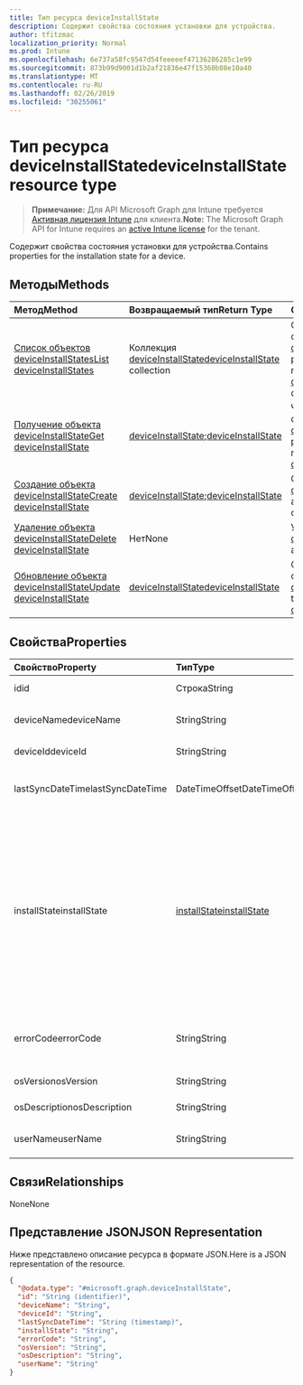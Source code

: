 ```yaml
---
title: Тип ресурса deviceInstallState
description: Содержит свойства состояния установки для устройства.
author: tfitzmac
localization_priority: Normal
ms.prod: Intune
ms.openlocfilehash: 6e737a58fc9547d54feeeeef47136286285c1e99
ms.sourcegitcommit: 873b99d9001d1b2af21836e47f15360b08e10a40
ms.translationtype: MT
ms.contentlocale: ru-RU
ms.lasthandoff: 02/26/2019
ms.locfileid: "30255061"
---
```

# <a name="deviceinstallstate-resource-type"></a><span data-ttu-id="5dbcc-103">Тип ресурса deviceInstallState</span><span class="sxs-lookup"><span data-stu-id="5dbcc-103">deviceInstallState resource type</span></span>

> <span data-ttu-id="5dbcc-104">**Примечание:** Для API Microsoft Graph для Intune требуется [Активная лицензия Intune](https://go.microsoft.com/fwlink/?linkid=839381) для клиента.</span><span class="sxs-lookup"><span data-stu-id="5dbcc-104">**Note:** The Microsoft Graph API for Intune requires an [active Intune license](https://go.microsoft.com/fwlink/?linkid=839381) for the tenant.</span></span>

<span data-ttu-id="5dbcc-105">Содержит свойства состояния установки для устройства.</span><span class="sxs-lookup"><span data-stu-id="5dbcc-105">Contains properties for the installation state for a device.</span></span>

## <a name="methods"></a><span data-ttu-id="5dbcc-106">Методы</span><span class="sxs-lookup"><span data-stu-id="5dbcc-106">Methods</span></span>
|<span data-ttu-id="5dbcc-107">Метод</span><span class="sxs-lookup"><span data-stu-id="5dbcc-107">Method</span></span>|<span data-ttu-id="5dbcc-108">Возвращаемый тип</span><span class="sxs-lookup"><span data-stu-id="5dbcc-108">Return Type</span></span>|<span data-ttu-id="5dbcc-109">Описание</span><span class="sxs-lookup"><span data-stu-id="5dbcc-109">Description</span></span>|
|:---|:---|:---|
|[<span data-ttu-id="5dbcc-110">Список объектов deviceInstallStates</span><span class="sxs-lookup"><span data-stu-id="5dbcc-110">List deviceInstallStates</span></span>](../api/intune-books-deviceinstallstate-list.md)|<span data-ttu-id="5dbcc-111">Коллекция [deviceInstallState](../resources/intune-books-deviceinstallstate.md)</span><span class="sxs-lookup"><span data-stu-id="5dbcc-111">[deviceInstallState](../resources/intune-books-deviceinstallstate.md) collection</span></span>|<span data-ttu-id="5dbcc-112">Список свойств и связей объектов [deviceInstallState](../resources/intune-books-deviceinstallstate.md).</span><span class="sxs-lookup"><span data-stu-id="5dbcc-112">List properties and relationships of the [deviceInstallState](../resources/intune-books-deviceinstallstate.md) objects.</span></span>|
|[<span data-ttu-id="5dbcc-113">Получение объекта deviceInstallState</span><span class="sxs-lookup"><span data-stu-id="5dbcc-113">Get deviceInstallState</span></span>](../api/intune-books-deviceinstallstate-get.md)|<span data-ttu-id="5dbcc-114">[deviceInstallState](../resources/intune-books-deviceinstallstate.md);</span><span class="sxs-lookup"><span data-stu-id="5dbcc-114">[deviceInstallState](../resources/intune-books-deviceinstallstate.md)</span></span>|<span data-ttu-id="5dbcc-115">Чтение свойств и связей объекта [deviceInstallState](../resources/intune-books-deviceinstallstate.md).</span><span class="sxs-lookup"><span data-stu-id="5dbcc-115">Read properties and relationships of the [deviceInstallState](../resources/intune-books-deviceinstallstate.md) object.</span></span>|
|[<span data-ttu-id="5dbcc-116">Создание объекта deviceInstallState</span><span class="sxs-lookup"><span data-stu-id="5dbcc-116">Create deviceInstallState</span></span>](../api/intune-books-deviceinstallstate-create.md)|<span data-ttu-id="5dbcc-117">[deviceInstallState](../resources/intune-books-deviceinstallstate.md);</span><span class="sxs-lookup"><span data-stu-id="5dbcc-117">[deviceInstallState](../resources/intune-books-deviceinstallstate.md)</span></span>|<span data-ttu-id="5dbcc-118">Создание объекта [deviceInstallState](../resources/intune-books-deviceinstallstate.md).</span><span class="sxs-lookup"><span data-stu-id="5dbcc-118">Create a new [deviceInstallState](../resources/intune-books-deviceinstallstate.md) object.</span></span>|
|[<span data-ttu-id="5dbcc-119">Удаление объекта deviceInstallState</span><span class="sxs-lookup"><span data-stu-id="5dbcc-119">Delete deviceInstallState</span></span>](../api/intune-books-deviceinstallstate-delete.md)|<span data-ttu-id="5dbcc-120">Нет</span><span class="sxs-lookup"><span data-stu-id="5dbcc-120">None</span></span>|<span data-ttu-id="5dbcc-121">Удаляет объект [deviceInstallState](../resources/intune-books-deviceinstallstate.md).</span><span class="sxs-lookup"><span data-stu-id="5dbcc-121">Deletes a [deviceInstallState](../resources/intune-books-deviceinstallstate.md).</span></span>|
|[<span data-ttu-id="5dbcc-122">Обновление объекта deviceInstallState</span><span class="sxs-lookup"><span data-stu-id="5dbcc-122">Update deviceInstallState</span></span>](../api/intune-books-deviceinstallstate-update.md)|[<span data-ttu-id="5dbcc-123">deviceInstallState</span><span class="sxs-lookup"><span data-stu-id="5dbcc-123">deviceInstallState</span></span>](../resources/intune-books-deviceinstallstate.md)|<span data-ttu-id="5dbcc-124">Обновление свойств объекта [deviceInstallState](../resources/intune-books-deviceinstallstate.md).</span><span class="sxs-lookup"><span data-stu-id="5dbcc-124">Update the properties of a [deviceInstallState](../resources/intune-books-deviceinstallstate.md) object.</span></span>|

## <a name="properties"></a><span data-ttu-id="5dbcc-125">Свойства</span><span class="sxs-lookup"><span data-stu-id="5dbcc-125">Properties</span></span>
|<span data-ttu-id="5dbcc-126">Свойство</span><span class="sxs-lookup"><span data-stu-id="5dbcc-126">Property</span></span>|<span data-ttu-id="5dbcc-127">Тип</span><span class="sxs-lookup"><span data-stu-id="5dbcc-127">Type</span></span>|<span data-ttu-id="5dbcc-128">Описание</span><span class="sxs-lookup"><span data-stu-id="5dbcc-128">Description</span></span>|
|:---|:---|:---|
|<span data-ttu-id="5dbcc-129">id</span><span class="sxs-lookup"><span data-stu-id="5dbcc-129">id</span></span>|<span data-ttu-id="5dbcc-130">Строка</span><span class="sxs-lookup"><span data-stu-id="5dbcc-130">String</span></span>|<span data-ttu-id="5dbcc-131">Ключ объекта.</span><span class="sxs-lookup"><span data-stu-id="5dbcc-131">Key of the entity.</span></span>|
|<span data-ttu-id="5dbcc-132">deviceName</span><span class="sxs-lookup"><span data-stu-id="5dbcc-132">deviceName</span></span>|<span data-ttu-id="5dbcc-133">String</span><span class="sxs-lookup"><span data-stu-id="5dbcc-133">String</span></span>|<span data-ttu-id="5dbcc-134">Имя устройства.</span><span class="sxs-lookup"><span data-stu-id="5dbcc-134">Device name.</span></span>|
|<span data-ttu-id="5dbcc-135">deviceId</span><span class="sxs-lookup"><span data-stu-id="5dbcc-135">deviceId</span></span>|<span data-ttu-id="5dbcc-136">String</span><span class="sxs-lookup"><span data-stu-id="5dbcc-136">String</span></span>|<span data-ttu-id="5dbcc-137">Идентификатор устройства.</span><span class="sxs-lookup"><span data-stu-id="5dbcc-137">Device Id.</span></span>|
|<span data-ttu-id="5dbcc-138">lastSyncDateTime</span><span class="sxs-lookup"><span data-stu-id="5dbcc-138">lastSyncDateTime</span></span>|<span data-ttu-id="5dbcc-139">DateTimeOffset</span><span class="sxs-lookup"><span data-stu-id="5dbcc-139">DateTimeOffset</span></span>|<span data-ttu-id="5dbcc-140">Дата и время последней синхронизации.</span><span class="sxs-lookup"><span data-stu-id="5dbcc-140">Last sync date and time.</span></span>|
|<span data-ttu-id="5dbcc-141">installState</span><span class="sxs-lookup"><span data-stu-id="5dbcc-141">installState</span></span>|[<span data-ttu-id="5dbcc-142">installState</span><span class="sxs-lookup"><span data-stu-id="5dbcc-142">installState</span></span>](../resources/intune-books-installstate.md)|<span data-ttu-id="5dbcc-143">Состояние установки электронной книги.</span><span class="sxs-lookup"><span data-stu-id="5dbcc-143">The install state of the eBook.</span></span> <span data-ttu-id="5dbcc-144">Возможные значения: `notApplicable`, `installed`, `failed`, `notInstalled`, `uninstallFailed`, `unknown`.</span><span class="sxs-lookup"><span data-stu-id="5dbcc-144">Possible values are: `notApplicable`, `installed`, `failed`, `notInstalled`, `uninstallFailed`, `unknown`.</span></span>|
|<span data-ttu-id="5dbcc-145">errorCode</span><span class="sxs-lookup"><span data-stu-id="5dbcc-145">errorCode</span></span>|<span data-ttu-id="5dbcc-146">String</span><span class="sxs-lookup"><span data-stu-id="5dbcc-146">String</span></span>|<span data-ttu-id="5dbcc-147">Код ошибки для сбоев при установке.</span><span class="sxs-lookup"><span data-stu-id="5dbcc-147">The error code for install failures.</span></span>|
|<span data-ttu-id="5dbcc-148">osVersion</span><span class="sxs-lookup"><span data-stu-id="5dbcc-148">osVersion</span></span>|<span data-ttu-id="5dbcc-149">String</span><span class="sxs-lookup"><span data-stu-id="5dbcc-149">String</span></span>|<span data-ttu-id="5dbcc-150">Версия ОС.</span><span class="sxs-lookup"><span data-stu-id="5dbcc-150">OS Version.</span></span>|
|<span data-ttu-id="5dbcc-151">osDescription</span><span class="sxs-lookup"><span data-stu-id="5dbcc-151">osDescription</span></span>|<span data-ttu-id="5dbcc-152">String</span><span class="sxs-lookup"><span data-stu-id="5dbcc-152">String</span></span>|<span data-ttu-id="5dbcc-153">Описание ОС.</span><span class="sxs-lookup"><span data-stu-id="5dbcc-153">OS Description.</span></span>|
|<span data-ttu-id="5dbcc-154">userName</span><span class="sxs-lookup"><span data-stu-id="5dbcc-154">userName</span></span>|<span data-ttu-id="5dbcc-155">String</span><span class="sxs-lookup"><span data-stu-id="5dbcc-155">String</span></span>|<span data-ttu-id="5dbcc-156">Имя пользователя устройства.</span><span class="sxs-lookup"><span data-stu-id="5dbcc-156">Device User Name.</span></span>|

## <a name="relationships"></a><span data-ttu-id="5dbcc-157">Связи</span><span class="sxs-lookup"><span data-stu-id="5dbcc-157">Relationships</span></span>
<span data-ttu-id="5dbcc-158">None</span><span class="sxs-lookup"><span data-stu-id="5dbcc-158">None</span></span>

## <a name="json-representation"></a><span data-ttu-id="5dbcc-159">Представление JSON</span><span class="sxs-lookup"><span data-stu-id="5dbcc-159">JSON Representation</span></span>
<span data-ttu-id="5dbcc-160">Ниже представлено описание ресурса в формате JSON.</span><span class="sxs-lookup"><span data-stu-id="5dbcc-160">Here is a JSON representation of the resource.</span></span>
<!-- {
  "blockType": "resource",
  "keyProperty": "id",
  "@odata.type": "microsoft.graph.deviceInstallState"
}
-->
``` json
{
  "@odata.type": "#microsoft.graph.deviceInstallState",
  "id": "String (identifier)",
  "deviceName": "String",
  "deviceId": "String",
  "lastSyncDateTime": "String (timestamp)",
  "installState": "String",
  "errorCode": "String",
  "osVersion": "String",
  "osDescription": "String",
  "userName": "String"
}
```



